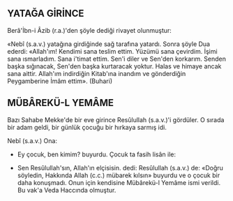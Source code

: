 ## YATAĞA GİRİNCE

Berâ'İbn-i Âzib (r.a.)'den şöyle dediği ri­vayet olunmuştur:

«Nebî (s.a.v.) yatağına girdiğinde sağ tarafına yatardı. Sonra şöyle Dua ederdi: «Al­lah'ım! Kendimi sana teslim ettim. Yüzümü sana çevirdim. İşimi sana ısmarladım. Sana i'timat ettim. Sen'i diler ve Sen'den korkarım. Senden başka sığınacak, Sen'den başka kur­taracak yoktur. Halas ve himaye ancak sana aittir. Allah'ım indirdiğin Kitab'ına inandım ve gönderdiğin Peygamberine İmâm ettim». (Buhari)

## MÜBÂREKÜ-L YEMÂME

Bazı Sahabe Mekke'de bir eve girince Resûlullah (s.a.v.)'i gördüler. O sırada bir adam geldi, bir günlük çocuğu bir hırkaya sarmış idi.

Nebî (s.a.v.) Ona:

- Ey çocuk, ben kimim? buyurdu. Çocuk ta fasih lisân ile:

- Sen Resûlullah'sın, Allah'ın elçisisin. dedi: Resûlullah (s.a.v.) de: «Doğru söyledin, Hakkında Allah (c.c.) mübarek kılsın» buyurdu ve o çocuk bir daha konuşmadı. Onun için kendisine Mübârekü-l Yemâme ismi verildi. Bu vak'a Veda Haccında olmuştur.
